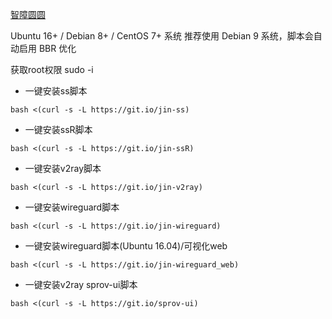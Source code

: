 [智障圆圆](https://github.com/Aiyuanjiang/jinsama)

Ubuntu 16+ / Debian 8+ / CentOS 7+ 系统 推荐使用 Debian 9 系统，脚本会自动启用 BBR 优化

获取root权限
sudo -i

 * 一键安装ss脚本

`bash <(curl -s -L https://git.io/jin-ss)`

 * 一键安装ssR脚本

`bash <(curl -s -L https://git.io/jin-ssR)`

 * 一键安装v2ray脚本

`bash <(curl -s -L https://git.io/jin-v2ray)`

 * 一键安装wireguard脚本

`bash <(curl -s -L https://git.io/jin-wireguard)`

 * 一键安装wireguard脚本(Ubuntu 16.04)/可视化web

`bash <(curl -s -L https://git.io/jin-wireguard_web)`

 * 一键安装v2ray sprov-ui脚本
 
`bash <(curl -s -L https://git.io/sprov-ui)`
